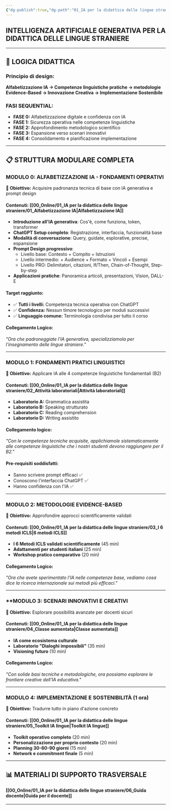 ```yaml
---
{"dg-publish":true,"dg-path":"01_IA per la didattica delle lingue straniere/00_Indice.md","permalink":"/01-ia-per-la-didattica-delle-lingue-straniere/00-indice/","tags":["gardenEntry"],"created":"2025-09-25"}
---
```


## **INTELLIGENZA ARTIFICIALE GENERATIVA PER LA DIDATTICA DELLE LINGUE STRANIERE**


---

## **🎯 LOGICA DIDATTICA** 

### **Principio di design:**
**Alfabetizzazione IA → Competenze linguistiche pratiche → metodologie Evidence-Based → Innovazione Creativa → Implementazione Sostenibile**

### **FASI SEQUENTIAL:**
- **FASE 0:** Alfabetizzazione digitale e confidenza con IA
- **FASE 1:** Sicurezza operativa nelle competenze linguistiche  
- **FASE 2:** Approfondimento metodologico scientifico
- **FASE 3:** Espansione verso scenari innovativi
- **FASE 4:** Consolidamento e pianificazione implementazione

---

## **📋 STRUTTURA MODULARE COMPLETA** 

### **MODULO 0: ALFABETIZZAZIONE IA - FONDAMENTI OPERATIVI**
**🎯 Obiettivo:** Acquisire padronanza tecnica di base con IA generativa e prompt design

#### **Contenuti:** [[00_Online/01_IA per la didattica delle lingue straniere/01_Alfabetizzazione IA\|Alfabetizzazione IA]] 
- **Introduzione all'IA generativa**: Cos'è, come funziona, token, transformer
- **ChatGPT Setup completo**: Registrazione, interfaccia, funzionalità base
- **Modalità di conversazione**: Query, guidate, esplorative, precise, espansione
- **Prompt Design progressivo**:
  - Livello base: Contesto + Compito + Istruzioni
  - Livello intermedio: + Audience + Formato + Vincoli + Esempi  
  - Livello PRO: Delimitatori, citazioni, If/Then, Chain-of-Thought, Step-by-step
- **Applicazioni pratiche**: Panoramica articoli, presentazioni, Vision, DALL-E

#### **Target raggiunto:**
- ✅ **Tutti i livelli:** Competenza tecnica operativa con ChatGPT
- ✅ **Confidenza:** Nessun timore tecnologico per moduli successivi
- ✅ **Linguaggio comune:** Terminologia condivisa per tutto il corso

#### **Collegamento Logico:**
*"Ora che padroneggiate l'IA generativa, specializziamola per l'insegnamento delle lingue straniere."*

---

### **MODULO 1: FONDAMENTI PRATICI LINGUISTICI**
**🎯 Obiettivo:** Applicare IA alle 4 competenze linguistiche fondamentali (B2)

#### **Contenuti:** [[00_Online/01_IA per la didattica delle lingue straniere/02_Attività laboratoriali\|Attività laboratoriali]] 
- **Laboratorio A:** Grammatica assistita
- **Laboratorio B:** Speaking strutturato  
- **Laboratorio C:** Reading comprehension
- **Laboratorio D:** Writing assistito

#### **Collegamento logico:**
*"Con le competenze tecniche acquisite, applichiamole sistematicamente alle competenze linguistiche che i nostri studenti devono raggiungere per il B2."*

#### **Pre-requisiti soddisfatti:**
- Sanno scrivere prompt efficaci ✅
- Conoscono l'interfaccia ChatGPT ✅  
- Hanno confidenza con l'IA ✅

---

### **MODULO 2: METODOLOGIE EVIDENCE-BASED**
**🎯 Obiettivo:** Approfondire approcci scientificamente validati

#### **Contenuti:** [[00_Online/01_IA per la didattica delle lingue straniere/03_I 6 metodi ICLS\|6 metodi ICLS]] 
- **I 6 Metodi ICLS validati scientificamente** (45 min)
- **Adattamenti per studenti italiani** (25 min)
- **Workshop pratico comparativo** (20 min)

#### **Collegamento Logico:**
*"Ora che avete sperimentato l'IA nelle competenze base, vediamo cosa dice la ricerca internazionale sui metodi più efficaci."*

---

### **MODULO 3: SCENARI INNOVATIVI E CREATIVI
**🎯 Obiettivo:** Esplorare possibilità avanzate per docenti sicuri

#### **Contenuti:** [[00_Online/01_IA per la didattica delle lingue straniere/04_Classe aumentata\|Classe aumentata]]
- **IA come ecosistema culturale**
- **Laboratorio "Dialoghi impossibili"** (35 min) 
- **Visioning futuro** (10 min)

#### **Collegamento Logico:**
*"Con solide basi tecniche e metodologiche, ora possiamo esplorare le frontiere creative dell'IA educativa."*

---

### **MODULO 4: IMPLEMENTAZIONE E SOSTENIBILITÀ (1 ora)**
**🎯 Obiettivo:** Tradurre tutto in piano d'azione concreto

#### **Contenuti:** [[00_Online/01_IA per la didattica delle lingue straniere/05_Toolkit IA lingue\|Toolkit IA lingue]] 
- **Toolkit operativo completo** (20 min)
- **Personalizzazione per proprio contesto** (20 min)
- **Planning 30-60-90 giorni** (15 min)
- **Network e commitment finale** (5 min)

---

## **📊 MATERIALI DI SUPPORTO TRASVERSALE**

#### [[00_Online/01_IA per la didattica delle lingue straniere/06_Guida docente\|Guida per il docente]]

---


